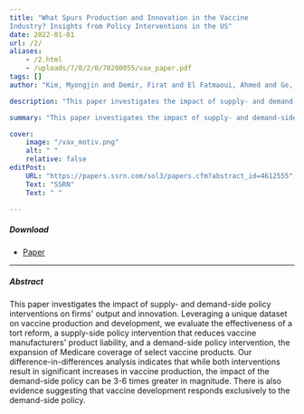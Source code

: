 ```yaml
---
title: "What Spurs Production and Innovation in the Vaccine
Industry? Insights from Policy Interventions in the US" 
date: 2022-01-01
url: /2/
aliases: 
    - /2.html
    - /uploads/7/0/2/0/70200055/vax_paper.pdf
tags: []
author: "Kim, Myongjin and Demir, Firat and El Fatmaoui, Ahmed and Ge, Qi and Ghosh, Pallab and Zhao, Junying"

description: "This paper investigates the impact of supply- and demand-side policy interventions on firms' output and innovation. Leveraging a unique dataset on vaccine production and development, we evaluate the effectiveness of a tort reform, a supply-side policy intervention that reduces vaccine manufacturers' product liability, and a demand-side policy intervention, the expansion of Medicare coverage of select vaccine products." 

summary: "This paper investigates the impact of supply- and demand-side policy interventions on firms' output and innovation. Leveraging a unique dataset on vaccine production and development, we evaluate the effectiveness of a tort reform, a supply-side policy intervention that reduces vaccine manufacturers' product liability, and a demand-side policy intervention, the expansion of Medicare coverage of select vaccine products." 

cover:
    image: "/vax_motiv.png"
    alt: " "
    relative: false
editPost:
    URL: "https://papers.ssrn.com/sol3/papers.cfm?abstract_id=4612555"
    Text: "SSRN"
    Text: " "

---
```


##### Download

+ [Paper](/vax_paper.pdf)


---

##### Abstract

This paper investigates the impact of supply- and demand-side policy interventions on firms' output and innovation. Leveraging a unique dataset on vaccine production and development, we evaluate the effectiveness of a tort reform, a supply-side policy intervention that reduces vaccine manufacturers' product liability, and a demand-side policy intervention, the expansion of Medicare coverage of select vaccine products. Our difference-in-differences analysis indicates that while both interventions result in significant increases in vaccine production, the impact of the demand-side policy can be 3-6 times greater in magnitude. There is also evidence suggesting that vaccine development responds exclusively to the demand-side policy.

